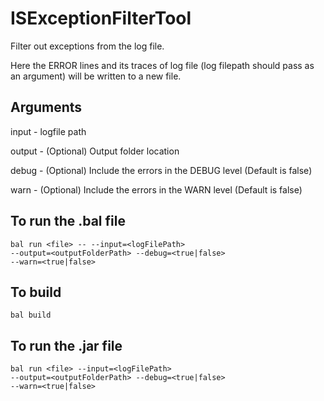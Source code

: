 # ISExceptionFilterTool
Filter out exceptions from the log file. 

Here the ERROR lines and its traces of log file (log filepath should pass as an argument) will be written to a new file.

<h2>Arguments</h2>

input - logfile path

output - (Optional) Output folder location

debug - (Optional) Include the errors in the DEBUG level (Default is false)

warn - (Optional) Include the errors in the WARN level (Default is false)

<h2>To run the .bal file</h2>

<code>bal run \<file\> -- --input=\<logFilePath\> --output=\<outputFolderPath\> --debug=\<true|false\> --warn=\<true|false\></code>

<h2>To build</h2>

<code>bal build</code>

<h2>To run the .jar file</h2>

<code>bal run \<file\> --input=\<logFilePath\> --output=\<outputFolderPath\> --debug=\<true|false\> --warn=\<true|false\></code>
